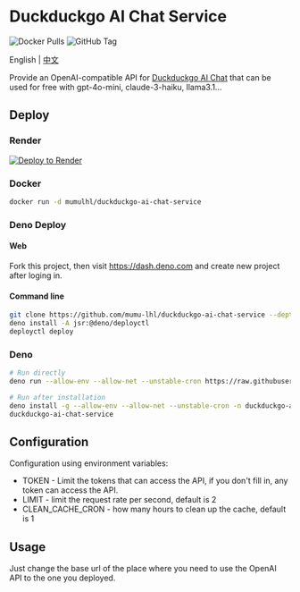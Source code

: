 # Duckduckgo AI Chat Service

![Docker Pulls](https://img.shields.io/docker/pulls/mumulhl/duckduckgo-ai-chat-service)
![GitHub Tag](https://img.shields.io/github/v/tag/mumu-lhl/duckduckgo-ai-chat-service)

English | [中文](./README_CN.md)

Provide an OpenAI-compatible API for [Duckduckgo AI Chat](https://duckduckgo.com/aichat) that can be used for free with gpt-4o-mini, claude-3-haiku, llama3.1...

## Deploy

### Render

[![Deploy to Render](https://render.com/images/deploy-to-render-button.svg)](https://render.com/deploy?repo=https://github.com/mumu-lhl/duckduckgo-ai-chat-service)

### Docker

```sh
docker run -d mumulhl/duckduckgo-ai-chat-service
```

### Deno Deploy

#### Web

Fork this project, then visit <https://dash.deno.com> and create new project after loging in.

#### Command line

```sh
git clone https://github.com/mumu-lhl/duckduckgo-ai-chat-service --depth 1
deno install -A jsr:@deno/deployctl
deployctl deploy
```

### Deno

```sh
# Run directly
deno run --allow-env --allow-net --unstable-cron https://raw.githubusercontent.com/mumu-lhl/duckduckgo-ai-chat-service/main/main.ts

# Run after installation
deno install -g --allow-env --allow-net --unstable-cron -n duckduckgo-ai-chat-service https://raw.githubusercontent.com/mumu-lhl/duckduckgo-ai-chat-service/main/main.ts
duckduckgo-ai-chat-service
```

## Configuration

Configuration using environment variables:

* TOKEN - Limit the tokens that can access the API, if you don't fill in, any token can access the API.
* LIMIT - limit the request rate per second, default is 2
* CLEAN_CACHE_CRON - how many hours to clean up the cache, default is 1

## Usage

Just change the base url of the place where you need to use the OpenAI API to the one you deployed.
